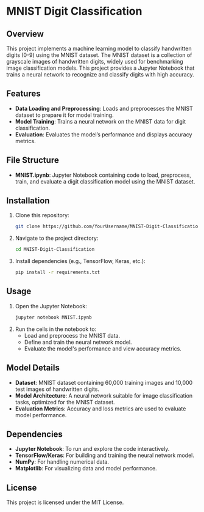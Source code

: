 # MNIST Digit Classification

## Overview
This project implements a machine learning model to classify handwritten digits (0-9) using the MNIST dataset. The MNIST dataset is a collection of grayscale images of handwritten digits, widely used for benchmarking image classification models. This project provides a Jupyter Notebook that trains a neural network to recognize and classify digits with high accuracy.

## Features
- **Data Loading and Preprocessing**: Loads and preprocesses the MNIST dataset to prepare it for model training.
- **Model Training**: Trains a neural network on the MNIST data for digit classification.
- **Evaluation**: Evaluates the model’s performance and displays accuracy metrics.

## File Structure
- **MNIST.ipynb**: Jupyter Notebook containing code to load, preprocess, train, and evaluate a digit classification model using the MNIST dataset.

## Installation
1. Clone this repository:
   ```bash
   git clone https://github.com/YourUsername/MNIST-Digit-Classification.git
   ```
2. Navigate to the project directory:
   ```bash
   cd MNIST-Digit-Classification
   ```
3. Install dependencies (e.g., TensorFlow, Keras, etc.):
   ```bash
   pip install -r requirements.txt
   ```

## Usage
1. Open the Jupyter Notebook:
   ```bash
   jupyter notebook MNIST.ipynb
   ```
2. Run the cells in the notebook to:
   - Load and preprocess the MNIST data.
   - Define and train the neural network model.
   - Evaluate the model's performance and view accuracy metrics.

## Model Details
- **Dataset**: MNIST dataset containing 60,000 training images and 10,000 test images of handwritten digits.
- **Model Architecture**: A neural network suitable for image classification tasks, optimized for the MNIST dataset.
- **Evaluation Metrics**: Accuracy and loss metrics are used to evaluate model performance.

## Dependencies
- **Jupyter Notebook**: To run and explore the code interactively.
- **TensorFlow/Keras**: For building and training the neural network model.
- **NumPy**: For handling numerical data.
- **Matplotlib**: For visualizing data and model performance.

## License
This project is licensed under the MIT License.
